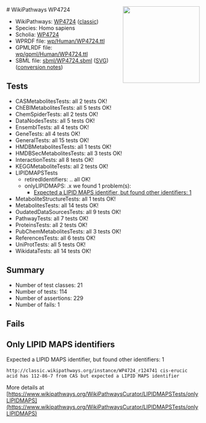 <img style="float: right; width: 200px" src="https://upload.wikimedia.org/wikipedia/commons/thumb/8/83/Wplogo_with_text_500.png/640px-Wplogo_with_text_500.png" />
# WikiPathways WP4724

* WikiPathways: [WP4724](https://wikipathways.org/pathways/WP4724) ([classic](https://classic.wikipathways.org/instance/WP4724))
* Species: Homo sapiens
* Scholia: [WP4724](https://scholia.toolforge.org/wikipathways/WP4724)
* WPRDF file: [wp/Human/WP4724.ttl](../wp/Human/WP4724.ttl)
* GPMLRDF file: [wp/gpml/Human/WP4724.ttl](../wp/gpml/Human/WP4724.ttl)
* SBML file: [sbml/WP4724.sbml](../sbml/WP4724.sbml) ([SVG](../sbml/WP4724.svg)) ([conversion notes](../sbml/WP4724.txt))

## Tests
* CASMetabolitesTests: all 2 tests OK!
* ChEBIMetabolitesTests: all 5 tests OK!
* ChemSpiderTests: all 2 tests OK!
* DataNodesTests: all 5 tests OK!
* EnsemblTests: all 4 tests OK!
* GeneTests: all 4 tests OK!
* GeneralTests: all 15 tests OK!
* HMDBMetabolitesTests: all 1 tests OK!
* HMDBSecMetabolitesTests: all 3 tests OK!
* InteractionTests: all 8 tests OK!
* KEGGMetaboliteTests: all 2 tests OK!
* LIPIDMAPSTests
    * retiredIdentifiers: .. all OK!
    * onlyLIPIDMAPS: .x we found 1 problem(s):
        * [Expected a LIPID MAPS identifier, but found other identifiers: 1](#48cc60b8)
* MetaboliteStructureTests: all 1 tests OK!
* MetabolitesTests: all 14 tests OK!
* OudatedDataSourcesTests: all 9 tests OK!
* PathwayTests: all 7 tests OK!
* ProteinsTests: all 2 tests OK!
* PubChemMetabolitesTests: all 3 tests OK!
* ReferencesTests: all 6 tests OK!
* UniProtTests: all 5 tests OK!
* WikidataTests: all 14 tests OK!


## Summary

* Number of test classes: 21
* Number of tests: 114
* Number of assertions: 229
* Number of fails: 1

## Fails

<a name="48cc60b8" />

## Only LIPID MAPS identifiers

Expected a LIPID MAPS identifier, but found other identifiers: 1
```
http://classic.wikipathways.org/instance/WP4724_r124741 cis-erucic acid has 112-86-7 from CAS but expected a LIPID MAPS identifier
```

More details at [https://www.wikipathways.org/WikiPathwaysCurator/LIPIDMAPSTests/onlyLIPIDMAPS](https://www.wikipathways.org/WikiPathwaysCurator/LIPIDMAPSTests/onlyLIPIDMAPS)

